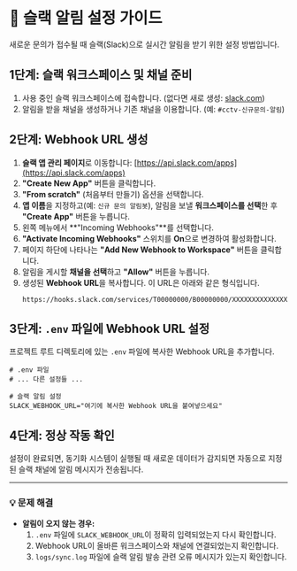 # 🚀 슬랙 알림 설정 가이드

새로운 문의가 접수될 때 슬랙(Slack)으로 실시간 알림을 받기 위한 설정 방법입니다.

## 1단계: 슬랙 워크스페이스 및 채널 준비
1.  사용 중인 슬랙 워크스페이스에 접속합니다. (없다면 새로 생성: [slack.com](https://slack.com))
2.  알림을 받을 채널을 생성하거나 기존 채널을 이용합니다. (예: `#cctv-신규문의-알림`)

## 2단계: Webhook URL 생성
1.  **슬랙 앱 관리 페이지**로 이동합니다: [https://api.slack.com/apps](https://api.slack.com/apps)
2.  **"Create New App"** 버튼을 클릭합니다.
3.  **"From scratch"** (처음부터 만들기) 옵션을 선택합니다.
4.  **앱 이름**을 지정하고(예: `신규 문의 알림봇`), 알림을 보낼 **워크스페이스를 선택**한 후 **"Create App"** 버튼을 누릅니다.
5.  왼쪽 메뉴에서 **"Incoming Webhooks"**를 선택합니다.
6.  **"Activate Incoming Webhooks"** 스위치를 **On**으로 변경하여 활성화합니다.
7.  페이지 하단에 나타나는 **"Add New Webhook to Workspace"** 버튼을 클릭합니다.
8.  알림을 게시할 **채널을 선택**하고 **"Allow"** 버튼을 누릅니다.
9.  생성된 **Webhook URL**을 복사합니다. 이 URL은 아래와 같은 형식입니다.
    ```
    https://hooks.slack.com/services/T00000000/B00000000/XXXXXXXXXXXXXXXXXXXXXXXX
    ```

## 3단계: `.env` 파일에 Webhook URL 설정
프로젝트 루트 디렉토리에 있는 `.env` 파일에 복사한 Webhook URL을 추가합니다.

```env
# .env 파일
# ... 다른 설정들 ...

# 슬랙 알림 설정
SLACK_WEBHOOK_URL="여기에 복사한 Webhook URL을 붙여넣으세요"
```

## 4단계: 정상 작동 확인
설정이 완료되면, 동기화 시스템이 실행될 때 새로운 데이터가 감지되면 자동으로 지정된 슬랙 채널에 알림 메시지가 전송됩니다.

---

### 💡 문제 해결
-   **알림이 오지 않는 경우:**
    1.  `.env` 파일에 `SLACK_WEBHOOK_URL`이 정확히 입력되었는지 다시 확인합니다.
    2.  Webhook URL이 올바른 워크스페이스와 채널에 연결되었는지 확인합니다.
    3.  `logs/sync.log` 파일에 슬랙 알림 발송 관련 오류 메시지가 있는지 확인합니다.